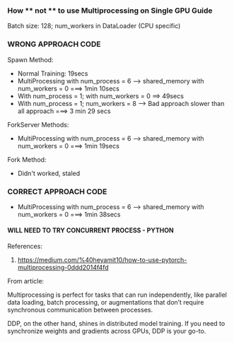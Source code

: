 ### How ** not ** to use Multiprocessing on Single GPU Guide

Batch size: 128; num_workers in DataLoader (CPU specific)

### WRONG APPROACH CODE
Spawn Method:
- Normal Training: 19secs
- MultiProcessing with num_process = 6 --> shared_memory with num_workers = 0  ===> 1min 10secs
- With num_process = 1; with num_workers = 0 ==> 49secs
- With num_process = 1; num_workers = 8 --> Bad approach slower than all approach  ===> 3 min 29 secs

ForkServer Methods:
- MultiProcessing with num_process = 6 --> shared_memory with num_workers = 0  ===> 1min 19secs

Fork Method:
- Didn't worked, staled

### CORRECT APPROACH CODE 
- MultiProcessing with num_process = 6 --> shared_memory with num_workers = 0  ===> 1min 38secs


#### WILL NEED TO TRY CONCURRENT PROCESS - PYTHON

References:
1. https://medium.com/%40heyamit10/how-to-use-pytorch-multiprocessing-0ddd2014f4fd


From article:

Multiprocessing is perfect for tasks that can run independently, like parallel data loading, batch processing, or augmentations that don’t require synchronous communication between processes.

DDP, on the other hand, shines in distributed model training. If you need to synchronize weights and gradients across GPUs, DDP is your go-to.
